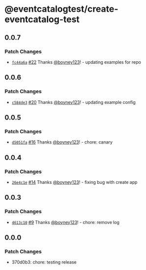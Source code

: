 # @eventcatalogtest/create-eventcatalog-test

## 0.0.7

### Patch Changes

- [`fc44a6a`](https://github.com/boyney123/eventcatalog/commit/fc44a6ad53e7ec9aec2b7c0f926ad27ba61e2a0f) [#22](https://github.com/boyney123/eventcatalog/pull/22) Thanks [@boyney123](https://github.com/boyney123)! - updating examples for repo

## 0.0.6

### Patch Changes

- [`c584de3`](https://github.com/boyney123/eventcatalog/commit/c584de34c9089a8fe8b4f40072f9cc5aec29f8df) [#20](https://github.com/boyney123/eventcatalog/pull/20) Thanks [@boyney123](https://github.com/boyney123)! - updating example config

## 0.0.5

### Patch Changes

- [`d5051fa`](https://github.com/boyney123/eventcatalog/commit/d5051faed1a9e724eb4438c12ccf02207357a8d9) [#16](https://github.com/boyney123/eventcatalog/pull/16) Thanks [@boyney123](https://github.com/boyney123)! - chore: canary

## 0.0.4

### Patch Changes

- [`26e4c1e`](https://github.com/boyney123/eventcatalog/commit/26e4c1e136f5a14af963f8efbf2cd31bb079c866) [#14](https://github.com/boyney123/eventcatalog/pull/14) Thanks [@boyney123](https://github.com/boyney123)! - fixing bug with create app

## 0.0.3

### Patch Changes

- [`4613c10`](https://github.com/boyney123/eventcatalog/commit/4613c10ecbb8825d266ea1db7ff8b4d00d6bba32) [#9](https://github.com/boyney123/eventcatalog/pull/9) Thanks [@boyney123](https://github.com/boyney123)! - chore: remove log

## 0.0.0

### Patch Changes

- 370d0b3: chore: testing release

